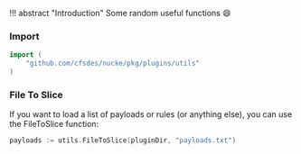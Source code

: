 
!!! abstract "Introduction"
    Some random useful functions :smile:

### Import

```go
import (
    "github.com/cfsdes/nucke/pkg/plugins/utils"
)
```

### File To Slice

If you want to load a list of payloads or rules (or anything else), you can use the FileToSlice function:

```go
payloads := utils.FileToSlice(pluginDir, "payloads.txt")
```
